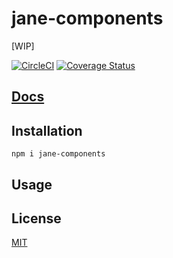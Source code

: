 # jane-components

[WIP]

[![CircleCI](https://circleci.com/gh/jane/jane-components.svg?style=svg)](https://circleci.com/gh/jane/jane-components) [![Coverage Status](https://coveralls.io/repos/github/jane/jane-components/badge.svg?t=yuKtUx)](https://coveralls.io/github/jane/jane-components)

[Docs](https://jane.github.io/jane-components)
--------

## Installation

`npm i jane-components`

## Usage

## License

[MIT](./LICENSE.md)

